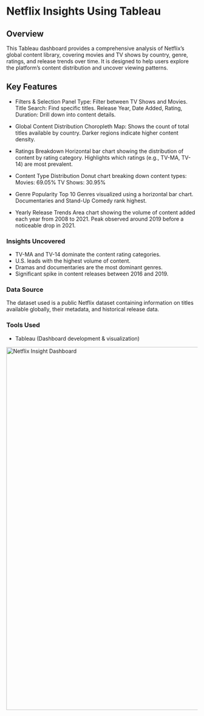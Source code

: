 # Netflix Insights Using Tableau

## Overview

This Tableau dashboard provides a comprehensive analysis of Netflix’s global content library, covering movies and TV shows by country, genre, ratings, and release trends over time. It is designed to help users explore the platform’s content distribution and uncover viewing patterns.

## Key Features

- Filters & Selection Panel
    Type: Filter between TV Shows and Movies.
    Title Search: Find specific titles.
    Release Year, Date Added, Rating, Duration: Drill down into content details.

- Global Content Distribution
    Choropleth Map: Shows the count of total titles available by country.
    Darker regions indicate higher content density.

- Ratings Breakdown
    Horizontal bar chart showing the distribution of content by rating category.
    Highlights which ratings (e.g., TV-MA, TV-14) are most prevalent.

- Content Type Distribution
    Donut chart breaking down content types:
      Movies: 69.05%
      TV Shows: 30.95%

- Genre Popularity
    Top 10 Genres visualized using a horizontal bar chart.
    Documentaries and Stand-Up Comedy rank highest.

- Yearly Release Trends
    Area chart showing the volume of content added each year from 2008 to 2021.
    Peak observed around 2019 before a noticeable drop in 2021.

### Insights Uncovered

- TV-MA and TV-14 dominate the content rating categories.
- U.S. leads with the highest volume of content.
- Dramas and documentaries are the most dominant genres.
- Significant spike in content releases between 2016 and 2019.

### Data Source

The dataset used is a public Netflix dataset containing information on titles available globally, their metadata, and historical release data.

### Tools Used

- Tableau (Dashboard development & visualization)

  


<img width="953" alt="Netflix Insight Dashboard" src="https://github.com/user-attachments/assets/39cd0fac-d7ed-4726-8c95-c463ddcad5f7" />


